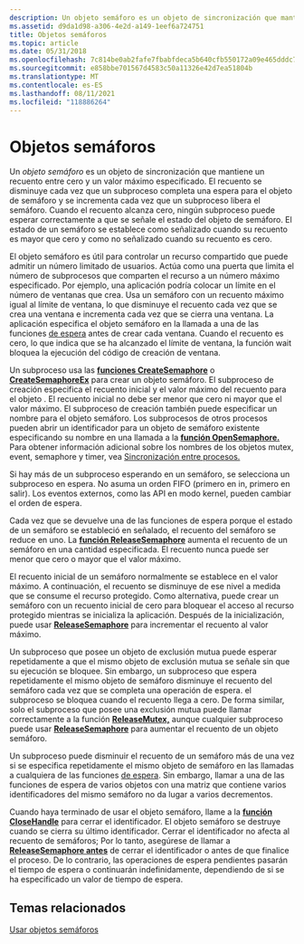 ```yaml
---
description: Un objeto semáforo es un objeto de sincronización que mantiene un recuento entre cero y un valor máximo especificado.
ms.assetid: d9da1d98-a306-4e2d-a149-1eef6a724751
title: Objetos semáforos
ms.topic: article
ms.date: 05/31/2018
ms.openlocfilehash: 7c814be0ab2fafe7fbabfdeca5b640cfb550172a09e465dddc71629dfa5b0068
ms.sourcegitcommit: e858bbe701567d4583c50a11326e42d7ea51804b
ms.translationtype: MT
ms.contentlocale: es-ES
ms.lasthandoff: 08/11/2021
ms.locfileid: "118886264"
---
```

# <a name="semaphore-objects"></a>Objetos semáforos

Un *objeto semáforo* es un objeto de sincronización que mantiene un recuento entre cero y un valor máximo especificado. El recuento se disminuye cada vez que un subproceso completa una espera para el objeto de semáforo y se incrementa cada vez que un subproceso libera el semáforo. Cuando el recuento alcanza cero, ningún subproceso puede esperar correctamente a que se señale el estado del objeto de semáforo. El estado de un semáforo se establece como señalizado cuando su recuento es mayor que cero y como no señalizado cuando su recuento es cero.

El objeto semáforo es útil para controlar un recurso compartido que puede admitir un número limitado de usuarios. Actúa como una puerta que limita el número de subprocesos que comparten el recurso a un número máximo especificado. Por ejemplo, una aplicación podría colocar un límite en el número de ventanas que crea. Usa un semáforo con un recuento máximo igual al límite de ventana, lo que disminuye el recuento cada vez que se crea una ventana e incrementa cada vez que se cierra una ventana. La aplicación especifica el objeto semáforo en la llamada a una de las funciones [de espera](wait-functions.md) antes de crear cada ventana. Cuando el recuento es cero, lo que indica que se ha alcanzado el límite de ventana, la función wait bloquea la ejecución del código de creación de ventana.

Un subproceso usa las [**funciones CreateSemaphore**](/windows/desktop/api/WinBase/nf-winbase-createsemaphorea) o [**CreateSemaphoreEx**](/windows/desktop/api/WinBase/nf-winbase-createsemaphoreexa) para crear un objeto semáforo. El subproceso de creación especifica el recuento inicial y el valor máximo del recuento para el objeto . El recuento inicial no debe ser menor que cero ni mayor que el valor máximo. El subproceso de creación también puede especificar un nombre para el objeto semáforo. Los subprocesos de otros procesos pueden abrir un identificador para un objeto de semáforo existente especificando su nombre en una llamada a la [**función OpenSemaphore.**](/windows/win32/api/synchapi/nf-synchapi-opensemaphorew) Para obtener información adicional sobre los nombres de los objetos mutex, event, semaphore y timer, vea [Sincronización entre procesos.](interprocess-synchronization.md)

Si hay más de un subproceso esperando en un semáforo, se selecciona un subproceso en espera. No asuma un orden FIFO (primero en in, primero en salir). Los eventos externos, como las API en modo kernel, pueden cambiar el orden de espera.

Cada vez que [](wait-functions.md) se devuelve una de las funciones de espera porque el estado de un semáforo se estableció en señalado, el recuento del semáforo se reduce en uno. La [**función ReleaseSemaphore**](/windows/win32/api/synchapi/nf-synchapi-releasesemaphore) aumenta el recuento de un semáforo en una cantidad especificada. El recuento nunca puede ser menor que cero o mayor que el valor máximo.

El recuento inicial de un semáforo normalmente se establece en el valor máximo. A continuación, el recuento se disminuye de ese nivel a medida que se consume el recurso protegido. Como alternativa, puede crear un semáforo con un recuento inicial de cero para bloquear el acceso al recurso protegido mientras se inicializa la aplicación. Después de la inicialización, puede usar [**ReleaseSemaphore**](/windows/win32/api/synchapi/nf-synchapi-releasesemaphore) para incrementar el recuento al valor máximo.

Un subproceso que posee un objeto de exclusión mutua puede esperar repetidamente a que el mismo objeto de exclusión mutua se señale sin que su ejecución se bloquee. Sin embargo, un subproceso que espera repetidamente el mismo objeto de semáforo disminuye el recuento del semáforo cada vez que se completa una operación de espera. el subproceso se bloquea cuando el recuento llega a cero. De forma similar, solo el subproceso que posee una exclusión mutua puede llamar correctamente a la función [**ReleaseMutex,**](/windows/win32/api/synchapi/nf-synchapi-releasemutex) aunque cualquier subproceso puede usar [**ReleaseSemaphore**](/windows/win32/api/synchapi/nf-synchapi-releasesemaphore) para aumentar el recuento de un objeto semáforo.

Un subproceso puede disminuir el recuento de un semáforo más de una vez si se especifica repetidamente el mismo objeto de semáforo en las llamadas a cualquiera de las funciones [de espera](wait-functions.md). Sin embargo, llamar a una de las funciones de espera de varios objetos con una matriz que contiene varios identificadores del mismo semáforo no da lugar a varios decrementos.

Cuando haya terminado de usar el objeto semáforo, llame a la [**función CloseHandle**](/windows/win32/api/handleapi/nf-handleapi-closehandle) para cerrar el identificador. El objeto semáforo se destruye cuando se cierra su último identificador. Cerrar el identificador no afecta al recuento de semáforos; Por lo tanto, asegúrese de llamar a [**ReleaseSemaphore antes**](/windows/win32/api/synchapi/nf-synchapi-releasesemaphore) de cerrar el identificador o antes de que finalice el proceso. De lo contrario, las operaciones de espera pendientes pasarán el tiempo de espera o continuarán indefinidamente, dependiendo de si se ha especificado un valor de tiempo de espera.

## <a name="related-topics"></a>Temas relacionados

<dl> <dt>

[Usar objetos semáforos](using-semaphore-objects.md)
</dt> </dl>

 

 
